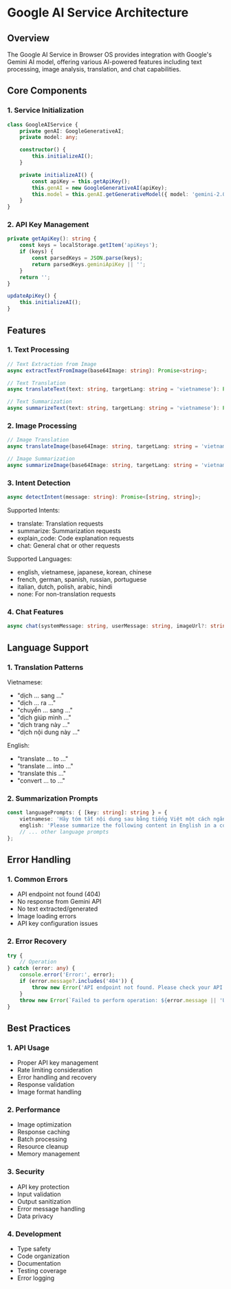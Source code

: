 # Google AI Service Architecture

## Overview
The Google AI Service in Browser OS provides integration with Google's Gemini AI model, offering various AI-powered features including text processing, image analysis, translation, and chat capabilities.

## Core Components

### 1. Service Initialization
```typescript
class GoogleAIService {
    private genAI: GoogleGenerativeAI;
    private model: any;

    constructor() {
        this.initializeAI();
    }

    private initializeAI() {
        const apiKey = this.getApiKey();
        this.genAI = new GoogleGenerativeAI(apiKey);
        this.model = this.genAI.getGenerativeModel({ model: 'gemini-2.0-flash' });
    }
}
```

### 2. API Key Management
```typescript
private getApiKey(): string {
    const keys = localStorage.getItem('apiKeys');
    if (keys) {
        const parsedKeys = JSON.parse(keys);
        return parsedKeys.geminiApiKey || '';
    }
    return '';
}

updateApiKey() {
    this.initializeAI();
}
```

## Features

### 1. Text Processing
```typescript
// Text Extraction from Image
async extractTextFromImage(base64Image: string): Promise<string>;

// Text Translation
async translateText(text: string, targetLang: string = 'vietnamese'): Promise<string>;

// Text Summarization
async summarizeText(text: string, targetLang: string = 'vietnamese'): Promise<string>;
```

### 2. Image Processing
```typescript
// Image Translation
async translateImage(base64Image: string, targetLang: string = 'vietnamese'): Promise<string>;

// Image Summarization
async summarizeImage(base64Image: string, targetLang: string = 'vietnamese'): Promise<string>;
```

### 3. Intent Detection
```typescript
async detectIntent(message: string): Promise<[string, string]>;
```
Supported Intents:
- translate: Translation requests
- summarize: Summarization requests
- explain_code: Code explanation requests
- chat: General chat or other requests

Supported Languages:
- english, vietnamese, japanese, korean, chinese
- french, german, spanish, russian, portuguese
- italian, dutch, polish, arabic, hindi
- none: For non-translation requests

### 4. Chat Features
```typescript
async chat(systemMessage: string, userMessage: string, imageUrl?: string): Promise<string>;
```

## Language Support

### 1. Translation Patterns
Vietnamese:
- "dịch ... sang ..."
- "dịch ... ra ..."
- "chuyển ... sang ..."
- "dịch giúp mình ..."
- "dịch trang này ..."
- "dịch nội dung này ..."

English:
- "translate ... to ..."
- "translate ... into ..."
- "translate this ..."
- "convert ... to ..."

### 2. Summarization Prompts
```typescript
const languagePrompts: { [key: string]: string } = {
    vietnamese: 'Hãy tóm tắt nội dung sau bằng tiếng Việt một cách ngắn gọn và dễ hiểu:',
    english: 'Please summarize the following content in English in a concise and clear way:',
    // ... other language prompts
};
```

## Error Handling

### 1. Common Errors
- API endpoint not found (404)
- No response from Gemini API
- No text extracted/generated
- Image loading errors
- API key configuration issues

### 2. Error Recovery
```typescript
try {
    // Operation
} catch (error: any) {
    console.error('Error:', error);
    if (error.message?.includes('404')) {
        throw new Error('API endpoint not found. Please check your API key and endpoint configuration.');
    }
    throw new Error(`Failed to perform operation: ${error.message || 'Unknown error'}`);
}
```

## Best Practices

### 1. API Usage
- Proper API key management
- Rate limiting consideration
- Error handling and recovery
- Response validation
- Image format handling

### 2. Performance
- Image optimization
- Response caching
- Batch processing
- Resource cleanup
- Memory management

### 3. Security
- API key protection
- Input validation
- Output sanitization
- Error message handling
- Data privacy

### 4. Development
- Type safety
- Code organization
- Documentation
- Testing coverage
- Error logging 